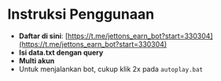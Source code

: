 # Instruksi Penggunaan

- **Daftar di sini**: [https://t.me/jettons_earn_bot?start=330304](https://t.me/jettons_earn_bot?start=330304)
- **Isi data.txt dengan query**
- **Multi akun**
- Untuk menjalankan bot, cukup klik 2x pada `autoplay.bat`
